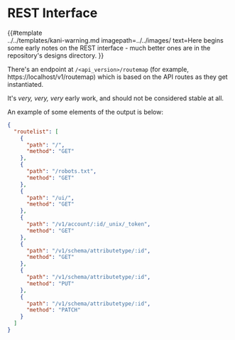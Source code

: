 # REST Interface

{{#template  
    ../../templates/kani-warning.md
    imagepath=../../images/
    text=Here begins some early notes on the REST interface - much better ones are in the repository's designs directory.
}}

There's an endpoint at `/<api_version>/routemap` (for example, https://localhost/v1/routemap) which is based on the API routes as they get instantiated.

It's *very, very, very* early work, and should not be considered stable at all.

An example of some elements of the output is below:

```json
{
  "routelist": [
    {
      "path": "/",
      "method": "GET"
    },
    {
      "path": "/robots.txt",
      "method": "GET"
    },
    {
      "path": "/ui/",
      "method": "GET"
    },
    {
      "path": "/v1/account/:id/_unix/_token",
      "method": "GET"
    },
    {
      "path": "/v1/schema/attributetype/:id",
      "method": "GET"
    },
    {
      "path": "/v1/schema/attributetype/:id",
      "method": "PUT"
    },
    {
      "path": "/v1/schema/attributetype/:id",
      "method": "PATCH"
    }
  ]
}
```